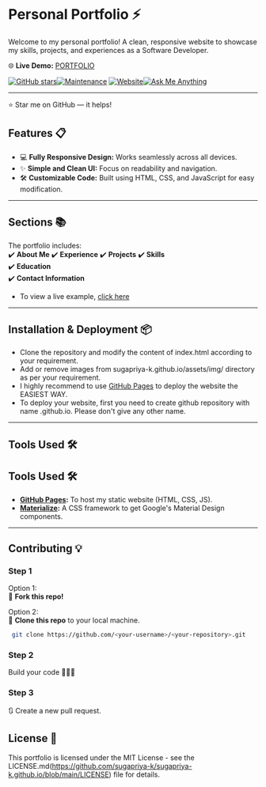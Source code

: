 # Personal Portfolio ⚡️  
Welcome to my personal portfolio! A clean, responsive website to showcase my skills, projects, and experiences as a Software Developer.  

🌐 **Live Demo:** [PORTFOLIO](https://sugapriya-k.github.io/)  

[![GitHub stars](https://img.shields.io/github/stars/sugapriya-k/sugapriya-k.github.io?style=social)](https://github.com/sugapriya-k/sugapriya-k.github.io)[![Maintenance](https://img.shields.io/maintenance/yes/2025.svg)](https://github.com/sugapriya-k/sugapriya-k.github.io) [![Website](https://img.shields.io/website?url=https%3A%2F%2Fsugapriya-k.github.io)](https://sugapriya-k.github.io)[![Ask Me Anything](https://img.shields.io/badge/Ask%20Me%20Anything-%F0%9F%91%8B-blue)](https://www.linkedin.com/in/sugapriya-k)

---
⭐ Star me on GitHub — it helps!

## Features 📋  
- 💻 **Fully Responsive Design:** Works seamlessly across all devices.  
- ✨ **Simple and Clean UI:** Focus on readability and navigation.  
- 🛠️ **Customizable Code:** Built using HTML, CSS, and JavaScript for easy modification.  

---

## Sections 📚  
The portfolio includes:  
✔️ **About Me** 
✔️ **Experience**
✔️ **Projects**
✔️ **Skills**  
✔️ **Education**  
✔️ **Contact Information**  

- To view a live example, [click here](https://sugapriya-k.github.io/)
---

## Installation & Deployment 📦  

- Clone the repository and modify the content of index.html according to your requirement.
- Add or remove images from sugapriya-k.github.io/assets/img/ directory as per your requirement.
- I highly recommend to use [GitHub Pages](https://pages.github.com/) to deploy the website the EASIEST WAY.
- To deploy your website, first you need to create github repository with name <your-github-username>.github.io. Please don't give any other name.
---

## Tools Used 🛠️

## Tools Used 🛠️  
- **[GitHub Pages](https://pages.github.com/):** To host my static website (HTML, CSS, JS).  
- **[Materialize](https://materializecss.com/):** A CSS framework to get Google's Material Design components.  
---

## Contributing 💡  

### Step 1  
Option 1:  
🍴 **Fork this repo!**  

Option 2:  
👯 **Clone this repo** to your local machine.  
  ```bash
   git clone https://github.com/<your-username>/<your-repository>.git
   ```

### Step 2
Build your code 🔨🔨🔨

### Step 3
🔃 Create a new pull request.


## License 📄

This portfolio is licensed under the MIT License - see the LICENSE.md(https://github.com/sugapriya-k/sugapriya-k.github.io/blob/main/LICENSE) file for details.

